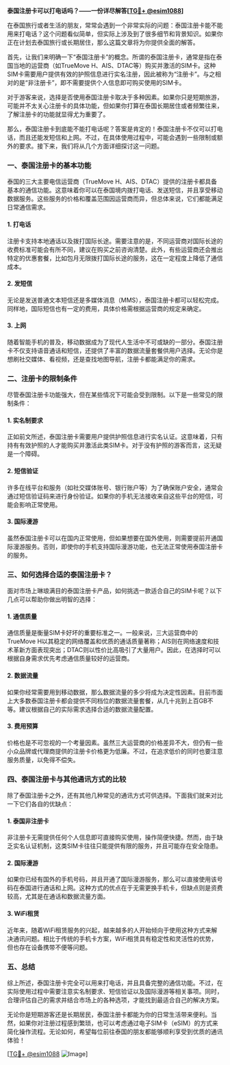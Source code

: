 **泰国注册卡可以打电话吗？——一份详尽解答[[TG💪+ @esim1088](https://t.me/s/esim1088)]**

在泰国旅行或者生活的朋友，常常会遇到一个非常实际的问题：泰国注册卡能不能用来打电话？这个问题看似简单，但实际上涉及到了很多细节和背景知识。如果你正在计划去泰国旅行或长期居住，那么这篇文章将为你提供全面的解答。

首先，让我们来明确一下“泰国注册卡”的概念。所谓的泰国注册卡，通常是指在泰国当地的运营商（如TrueMove H、AIS、DTAC等）购买并激活的SIM卡。这种SIM卡需要用户提供有效的护照信息进行实名注册，因此被称为“注册卡”。与之相对的是“非注册卡”，即不需要提供个人信息即可购买使用的SIM卡。

对于游客来说，选择是否使用泰国注册卡取决于多种因素。如果你只是短期旅游，可能并不太关心注册卡的具体功能，但如果你打算在泰国长期居住或者频繁往来，了解注册卡的功能就显得尤为重要了。

那么，泰国注册卡到底能不能打电话呢？答案是肯定的！泰国注册卡不仅可以打电话，而且还能发短信和上网。不过，在具体使用过程中，可能会遇到一些限制或额外的要求。接下来，我们将从几个方面详细探讨这一问题。

### 一、泰国注册卡的基本功能

泰国的三大主要电信运营商（TrueMove H、AIS、DTAC）提供的注册卡都具备基本的通信功能。这意味着你可以在泰国境内拨打电话、发送短信，并且享受移动数据服务。这些服务的价格和覆盖范围因运营商而异，但总体来说，它们都能满足日常通信需求。

#### 1. 打电话
注册卡支持本地通话以及拨打国际长途。需要注意的是，不同运营商对国际长途的收费标准可能会有所不同，建议在购买之前咨询清楚。此外，有些运营商还会推出特定的优惠套餐，比如包月无限拨打国际长途的服务，这在一定程度上降低了通信成本。

#### 2. 发短信
无论是发送普通文本短信还是多媒体消息（MMS），泰国注册卡都可以轻松完成。同样地，国际短信也有一定的费用，具体价格需根据运营商的规定来确定。

#### 3. 上网
随着智能手机的普及，移动数据成为了现代人生活中不可或缺的一部分。泰国注册卡不仅支持语音通话和短信，还提供了丰富的数据流量套餐供用户选择。无论你是想刷社交媒体、看视频，还是查找地图导航，注册卡都能满足你的需求。

### 二、注册卡的限制条件

尽管泰国注册卡功能强大，但在某些情况下可能会受到限制。以下是一些常见的限制条件：

#### 1. 实名制要求
正如前文所述，泰国注册卡需要用户提供护照信息进行实名认证。这意味着，只有持有有效护照的人才能购买并激活此类SIM卡。对于没有护照的游客而言，这无疑是一个障碍。

#### 2. 短信验证
许多在线平台和服务（如社交媒体账号、银行账户等）为了确保账户安全，通常会通过短信验证码来进行身份验证。如果你的手机无法接收来自这些平台的短信，可能会影响正常使用。

#### 3. 国际漫游
虽然泰国注册卡可以在国内正常使用，但如果想要在国外使用，则需要提前开通国际漫游服务。否则，即使你的手机支持国际漫游功能，也无法正常使用泰国注册卡的服务。

### 三、如何选择合适的泰国注册卡？

面对市场上琳琅满目的泰国注册卡产品，如何挑选一款适合自己的SIM卡呢？以下几点可以帮助你做出明智的选择：

#### 1. 通信质量
通信质量是衡量SIM卡好坏的重要标准之一。一般来说，三大运营商中的TrueMove H以其稳定的网络覆盖和优质的通话质量著称；AIS则在网络速度和技术革新方面表现突出；DTAC则以性价比高吸引了大量用户。因此，在选择时可以根据自身需求优先考虑通信质量较好的运营商。

#### 2. 数据流量
如果你经常需要用到移动数据，那么数据流量的多少将成为决定性因素。目前市面上大多数泰国注册卡都会提供不同档位的数据流量套餐，从几十兆到上百GB不等。建议根据自己的实际需求选择合适的数据流量配置。

#### 3. 费用预算
价格也是不可忽视的一个考量因素。虽然三大运营商的价格差异不大，但仍有一些小众品牌或代理商提供的注册卡价格更为低廉。不过，在追求低价的同时也要注意服务质量，以免得不偿失。

### 四、泰国注册卡与其他通讯方式的比较

除了泰国注册卡之外，还有其他几种常见的通讯方式可供选择。下面我们就来对比一下它们各自的优缺点：

#### 1. 泰国非注册卡
非注册卡无需提供任何个人信息即可直接购买使用，操作简便快捷。然而，由于缺乏实名认证机制，这类SIM卡往往只能提供有限的服务，并且可能存在安全隐患。

#### 2. 国际漫游
如果你已经有国外的手机号码，并且开通了国际漫游服务，那么可以直接使用该号码在泰国进行通话和上网。这种方式的优点在于无需更换手机卡，但缺点则是资费较高，尤其是在通话和数据流量方面。

#### 3. WiFi租赁
近年来，随着WiFi租赁服务的兴起，越来越多的人开始倾向于使用这种方式来解决通讯问题。相比于传统的手机卡方案，WiFi租赁具有稳定性和灵活性的优势，但也存在设备携带不便等问题。

### 五、总结

综上所述，泰国注册卡完全可以用来打电话，并且具备完整的通信功能。不过，在实际使用过程中需要注意实名制要求、短信验证以及国际漫游等相关事项。同时，合理评估自己的需求并结合市场上的各种选项，才能找到最适合自己的解决方案。

无论你是短期游客还是长期居民，泰国注册卡都能为你的日常生活带来便利。当然，如果你对注册过程感到繁琐，也可以考虑通过电子SIM卡（eSIM）的方式来简化操作流程。无论如何，希望每位前往泰国的朋友都能够顺利享受到优质的通讯体验！

[[TG💪+ @esim1088](https://t.me/s/esim1088) ![Image](https://i.postimg.cc/4NQfJmqS/Snipaste-2025-05-13-00-14-12.png)]
